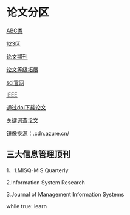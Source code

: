 # 论文分区
[ABC类](https://zhuanlan.zhihu.com/p/58223340)


[123区](https://zhuanlan.zhihu.com/p/362622151)

[论文期刊](https://dblp.org/)

[论文等级拓展](https://chrome.google.com/webstore/detail/show-conferencejournal-ra/hcfmpekcjhpfcokagmhnhldpacknikim)

[sci官网](https://www.sciencedirect.com/)

[IEEE](https://ieeexplore.ieee.org/Xplore/home.jsp)

[通过doi下载论文](https://sci-hubtw.hkvisa.net/)

[关键词查论文](https://www.semanticscholar.org/me/research)

镜像换源：.cdn.azure.cn/
## 三大信息管理顶刊
1、1.MISQ-MIS Quarterly

2.Information System Research

3.Journal of Management Information Systems

while true: learn